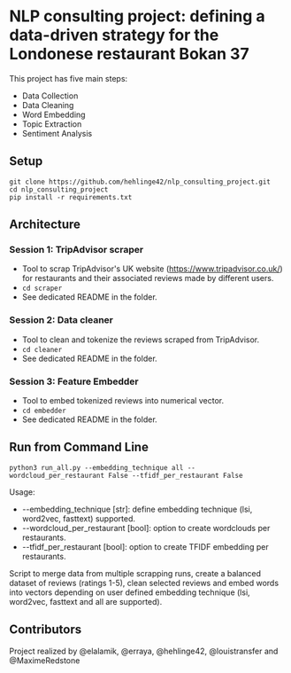 # NLP consulting project: defining a data-driven strategy for the Londonese restaurant Bokan 37

This project has five main steps:

* Data Collection
* Data Cleaning
* Word Embedding
* Topic Extraction
* Sentiment Analysis

## Setup

```
git clone https://github.com/hehlinge42/nlp_consulting_project.git
cd nlp_consulting_project
pip install -r requirements.txt
```

## Architecture

### Session 1: TripAdvisor scraper

* Tool to scrap TripAdvisor's UK website (https://www.tripadvisor.co.uk/) for restaurants and their associated reviews made by different users.
* ``` cd scraper ```
* See dedicated README in the folder.

### Session 2: Data cleaner

* Tool to clean and tokenize the reviews scraped from TripAdvisor.
* ``` cd cleaner ```
* See dedicated README in the folder.

### Session 3: Feature Embedder

* Tool to embed tokenized reviews into numerical vector.
* ``` cd embedder ```
* See dedicated README in the folder.

## Run from Command Line

```
python3 run_all.py --embedding_technique all --wordcloud_per_restaurant False --tfidf_per_restaurant False
```

Usage:
* --embedding_technique [str]: define embedding technique (lsi, word2vec, fasttext) supported.
* --wordcloud_per_restaurant [bool]: option to create wordclouds per restaurants.
* --tfidf_per_restaurant [bool]: option to create TFIDF embedding per restaurants.

Script to merge data from multiple scrapping runs, create a balanced dataset of reviews (ratings 1-5), clean selected reviews and embed words into vectors depending on user defined embedding technique (lsi, word2vec, fasttext and all are supported).

## Contributors
Project realized by @elalamik, @erraya, @hehlinge42, @louistransfer and @MaximeRedstone
